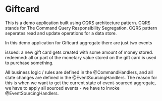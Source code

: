 # Giftcard

This is a demo application built using CQRS architecture pattern. 
CQRS stands for The Command Query Responsibility Segregation. 
CQRS pattern seperates read and update operations for a data store.

In this demo application for Giftcard aggregate there are just two events 

issued: a new gift card gets created with some amount of money stored.
redeemed: all or part of the monetary value stored on the gift card is used to purchase something.

All business logic / rules are defined in the @CommandHandlers, 
and all state changes are defined in the @EventSourcingHandlers. 
The reason for this is when we want to get the current state of event-sourced aggregate, 
we have to apply all sourced events - we have to invoke @EventSourcingHandlers. 


